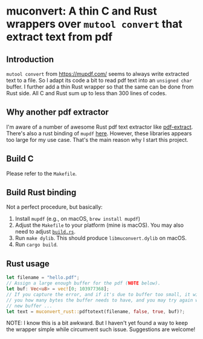 # muconvert: A thin C and Rust wrappers over `mutool convert` that extract text from pdf

## Introduction

`mutool convert` from https://mupdf.com/ seems to always write extracted text to a file.
So I adapt its code a bit to read pdf text into an `unsigned char` buffer.
I further add a thin Rust wrapper so that the same can be done from Rust side.
All C and Rust sum up to less than 300 lines of codes.

## Why another pdf extractor

I'm aware of a number of awesome Rust pdf text extractor like [pdf-extract](https://github.com/jrmuizel/pdf-extract).
There's also a rust binding of `mupdf` [here](https://github.com/messense/mupdf-rs).
However, these libraries appears too large for my use case.
That's the main reason why I start this project.

## Build C

Please refer to the `Makefile`.

## Build Rust binding

Not a perfect procedure, but basically:

1. Install `mupdf` (e.g., on macOS, `brew install mupdf`)
2. Adjust the `Makefile` to your platform (mine is macOS). You may also need to adjust [`build.rs`](https://doc.rust-lang.org/cargo/reference/build-scripts.html).
3. Run `make dylib`. This should produce `libmuconvert.dylib` on macOS.
4. Run `cargo build`.

## Rust usage

```rust
let filename = "hello.pdf";
// Assign a large enough buffer for the pdf (NOTE below).
let buf: Vec<u8> = vec![0; 103977368];
// If you capture the error, and if it's due to buffer too small, it will tell
// you how many bytes the buffer needs to have, and you may try again with the
// new buffer ...
let text = muconvert_rust::pdftotext(filename, false, true, buf)?;
```

NOTE: I know this is a bit awkward.
But I haven't yet found a way to keep the wrapper simple while circumvent such issue.
Suggestions are welcome!
